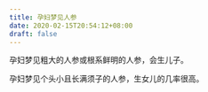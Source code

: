 ```yaml
---
title: 孕妇梦见人参
date: 2020-02-15T20:54:12+08:00
draft: false
---
```


孕妇梦见粗大的人参或根系鲜明的人参，会生儿子。

孕妇梦见个头小且长满须子的人参，生女儿的几率很高。
